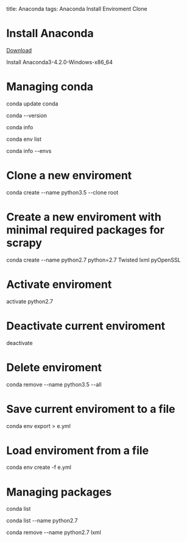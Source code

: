 title: Anaconda
tags: Anaconda Install Enviroment Clone

# Install Anaconda

[Download](https://www.continuum.io/downloads)

Install Anaconda3-4.2.0-Windows-x86_64

# Managing conda
conda update conda

conda --version

conda info

conda env list

conda info --envs

# Clone a new enviroment

conda create --name python3.5 --clone root

# Create a new enviroment with minimal required packages for scrapy

conda create --name python2.7 python=2.7 Twisted lxml pyOpenSSL 

# Activate enviroment

activate python2.7

# Deactivate current enviroment

deactivate 

# Delete enviroment

conda remove --name python3.5 --all

# Save current enviroment to a file

conda env export > e.yml

# Load enviroment from a file

conda env create -f e.yml

# Managing packages

conda list

conda list --name python2.7

conda remove --name python2.7 lxml

